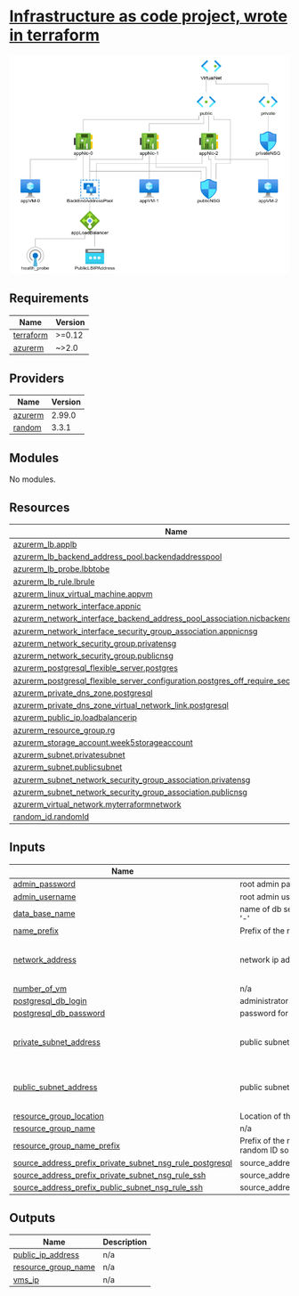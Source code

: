 # <ins>Infrastructure as code project, wrote in terraform</ins>

![](images/diagram.png)


## Requirements

| Name | Version |
|------|---------|
| <a name="requirement_terraform"></a> [terraform](#requirement\_terraform) | >=0.12 |
| <a name="requirement_azurerm"></a> [azurerm](#requirement\_azurerm) | ~>2.0 |

## Providers

| Name | Version |
|------|---------|
| <a name="provider_azurerm"></a> [azurerm](#provider\_azurerm) | 2.99.0 |
| <a name="provider_random"></a> [random](#provider\_random) | 3.3.1 |

## Modules

No modules.

## Resources

| Name | Type |
|------|------|
| [azurerm_lb.applb](https://registry.terraform.io/providers/hashicorp/azurerm/latest/docs/resources/lb) | resource |
| [azurerm_lb_backend_address_pool.backendaddresspool](https://registry.terraform.io/providers/hashicorp/azurerm/latest/docs/resources/lb_backend_address_pool) | resource |
| [azurerm_lb_probe.lbbtobe](https://registry.terraform.io/providers/hashicorp/azurerm/latest/docs/resources/lb_probe) | resource |
| [azurerm_lb_rule.lbrule](https://registry.terraform.io/providers/hashicorp/azurerm/latest/docs/resources/lb_rule) | resource |
| [azurerm_linux_virtual_machine.appvm](https://registry.terraform.io/providers/hashicorp/azurerm/latest/docs/resources/linux_virtual_machine) | resource |
| [azurerm_network_interface.appnic](https://registry.terraform.io/providers/hashicorp/azurerm/latest/docs/resources/network_interface) | resource |
| [azurerm_network_interface_backend_address_pool_association.nicbackendpool](https://registry.terraform.io/providers/hashicorp/azurerm/latest/docs/resources/network_interface_backend_address_pool_association) | resource |
| [azurerm_network_interface_security_group_association.appnicnsg](https://registry.terraform.io/providers/hashicorp/azurerm/latest/docs/resources/network_interface_security_group_association) | resource |
| [azurerm_network_security_group.privatensg](https://registry.terraform.io/providers/hashicorp/azurerm/latest/docs/resources/network_security_group) | resource |
| [azurerm_network_security_group.publicnsg](https://registry.terraform.io/providers/hashicorp/azurerm/latest/docs/resources/network_security_group) | resource |
| [azurerm_postgresql_flexible_server.postgres](https://registry.terraform.io/providers/hashicorp/azurerm/latest/docs/resources/postgresql_flexible_server) | resource |
| [azurerm_postgresql_flexible_server_configuration.postgres_off_require_secure_transport](https://registry.terraform.io/providers/hashicorp/azurerm/latest/docs/resources/postgresql_flexible_server_configuration) | resource |
| [azurerm_private_dns_zone.postgresql](https://registry.terraform.io/providers/hashicorp/azurerm/latest/docs/resources/private_dns_zone) | resource |
| [azurerm_private_dns_zone_virtual_network_link.postgresql](https://registry.terraform.io/providers/hashicorp/azurerm/latest/docs/resources/private_dns_zone_virtual_network_link) | resource |
| [azurerm_public_ip.loadbalancerip](https://registry.terraform.io/providers/hashicorp/azurerm/latest/docs/resources/public_ip) | resource |
| [azurerm_resource_group.rg](https://registry.terraform.io/providers/hashicorp/azurerm/latest/docs/resources/resource_group) | resource |
| [azurerm_storage_account.week5storageaccount](https://registry.terraform.io/providers/hashicorp/azurerm/latest/docs/resources/storage_account) | resource |
| [azurerm_subnet.privatesubnet](https://registry.terraform.io/providers/hashicorp/azurerm/latest/docs/resources/subnet) | resource |
| [azurerm_subnet.publicsubnet](https://registry.terraform.io/providers/hashicorp/azurerm/latest/docs/resources/subnet) | resource |
| [azurerm_subnet_network_security_group_association.privatensg](https://registry.terraform.io/providers/hashicorp/azurerm/latest/docs/resources/subnet_network_security_group_association) | resource |
| [azurerm_subnet_network_security_group_association.publicnsg](https://registry.terraform.io/providers/hashicorp/azurerm/latest/docs/resources/subnet_network_security_group_association) | resource |
| [azurerm_virtual_network.myterraformnetwork](https://registry.terraform.io/providers/hashicorp/azurerm/latest/docs/resources/virtual_network) | resource |
| [random_id.randomId](https://registry.terraform.io/providers/hashicorp/random/latest/docs/resources/id) | resource |

## Inputs

| Name | Description | Type | Default | Required |
|------|-------------|------|---------|:--------:|
| <a name="input_admin_password"></a> [admin\_password](#input\_admin\_password) | root admin password in virtual machines | `string` | `"123456789Al!"` | no |
| <a name="input_admin_username"></a> [admin\_username](#input\_admin\_username) | root admin user name in virtual machines | `string` | `"ubuntu"` | no |
| <a name="input_data_base_name"></a> [data\_base\_name](#input\_data\_base\_name) | name of db server need be exclusive name and separated '-' | `string` | `"db-serever-postgres"` | no |
| <a name="input_name_prefix"></a> [name\_prefix](#input\_name\_prefix) | Prefix of the resource name. | `string` | `"postgresqlfs"` | no |
| <a name="input_network_address"></a> [network\_address](#input\_network\_address) | network ip address spaces | `list(string)` | <pre>[<br>  "10.3.0.0/16"<br>]</pre> | no |
| <a name="input_number_of_vm"></a> [number\_of\_vm](#input\_number\_of\_vm) | n/a | `number` | `3` | no |
| <a name="input_postgresql_db_login"></a> [postgresql\_db\_login](#input\_postgresql\_db\_login) | administrator login | `string` | `"postgres"` | no |
| <a name="input_postgresql_db_password"></a> [postgresql\_db\_password](#input\_postgresql\_db\_password) | password for postgresql db | `string` | `"p@ssw0rd42"` | no |
| <a name="input_private_subnet_address"></a> [private\_subnet\_address](#input\_private\_subnet\_address) | public subnet ip address range | `list(string)` | <pre>[<br>  "10.3.2.0/24"<br>]</pre> | no |
| <a name="input_public_subnet_address"></a> [public\_subnet\_address](#input\_public\_subnet\_address) | public subnet ip address range | `list(string)` | <pre>[<br>  "10.3.1.0/24"<br>]</pre> | no |
| <a name="input_resource_group_location"></a> [resource\_group\_location](#input\_resource\_group\_location) | Location of the resource group. | `string` | `"eastus"` | no |
| <a name="input_resource_group_name"></a> [resource\_group\_name](#input\_resource\_group\_name) | n/a | `string` | `"project"` | no |
| <a name="input_resource_group_name_prefix"></a> [resource\_group\_name\_prefix](#input\_resource\_group\_name\_prefix) | Prefix of the resource group name that's combined with a random ID so name is unique in your Azure subscription. | `string` | `"test"` | no |
| <a name="input_source_address_prefix_private_subnet_nsg_rule_postgresql"></a> [source\_address\_prefix\_private\_subnet\_nsg\_rule\_postgresql](#input\_source\_address\_prefix\_private\_subnet\_nsg\_rule\_postgresql) | source\_address\_prefix\_private\_subnet\_nsg\_rule\_postgresql | `string` | `"10.3.0.0/16"` | no |
| <a name="input_source_address_prefix_private_subnet_nsg_rule_ssh"></a> [source\_address\_prefix\_private\_subnet\_nsg\_rule\_ssh](#input\_source\_address\_prefix\_private\_subnet\_nsg\_rule\_ssh) | source\_address\_prefix\_private\_subnet\_nsg\_rule\_ssh | `string` | `"10.3.0.0/16"` | no |
| <a name="input_source_address_prefix_public_subnet_nsg_rule_ssh"></a> [source\_address\_prefix\_public\_subnet\_nsg\_rule\_ssh](#input\_source\_address\_prefix\_public\_subnet\_nsg\_rule\_ssh) | source\_address\_prefix\_public\_subnet\_nsg\_rule\_ssh | `string` | `"10.3.0.0/16"` | no |

## Outputs

| Name | Description |
|------|-------------|
| <a name="output_public_ip_address"></a> [public\_ip\_address](#output\_public\_ip\_address) | n/a |
| <a name="output_resource_group_name"></a> [resource\_group\_name](#output\_resource\_group\_name) | n/a |
| <a name="output_vms_ip"></a> [vms\_ip](#output\_vms\_ip) | n/a |
